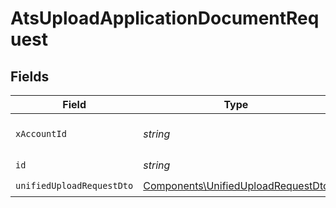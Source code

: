 # AtsUploadApplicationDocumentRequest


## Fields

| Field                                                                                    | Type                                                                                     | Required                                                                                 | Description                                                                              |
| ---------------------------------------------------------------------------------------- | ---------------------------------------------------------------------------------------- | ---------------------------------------------------------------------------------------- | ---------------------------------------------------------------------------------------- |
| `xAccountId`                                                                             | *string*                                                                                 | :heavy_check_mark:                                                                       | The account identifier                                                                   |
| `id`                                                                                     | *string*                                                                                 | :heavy_check_mark:                                                                       | N/A                                                                                      |
| `unifiedUploadRequestDto`                                                                | [Components\UnifiedUploadRequestDto](../../Models/Components/UnifiedUploadRequestDto.md) | :heavy_check_mark:                                                                       | N/A                                                                                      |